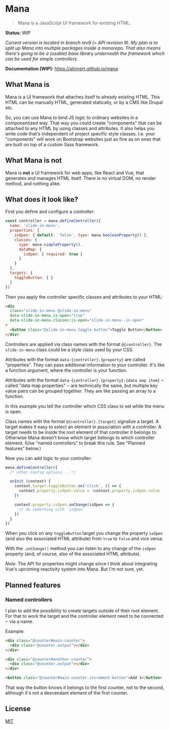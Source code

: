 # Mana

> Mana is a JavaScript UI framework for existing HTML.

**Status:** WIP

*Current version is located in branch rev9 (= API revision 9). My plan is to split up Mana into multiple packages inside a monorepo. That also means there's going to be a (usable) base library underneath the framework which can be used for simple controllers.*

**Documentation [WIP]:** https://alinnert.github.io/mana

## What Mana is

Mana is a UI framework that attaches itself to already existing HTML. This HTML can be manually HTML, generated statically, or by a CMS like Drupal etc.

So, you can use Mana to bind JS logic to ordinary websites in a componentized way. That way you could create "components" that can be attached to any HTML by using classes and attributes. It also helps you write code that's independent of project specific style classes. I.e. your "components" will work on Bootstrap websites just as fine as on ones that are built on top of a custom Sass framework.

## What Mana is not

Mana is **not** a UI framework for web apps, like React and Vue, that generates and manages HTML itself. There is no virtual DOM, no render method, and nothing alike.

## What does it look like?

First you define and configure a controller:

~~~ js
const controller = mana.defineController({
  name: 'slide-in-menu',
  properties: {
    isOpen: { default: 'false', type: mana.booleanProperty() },
    classes: {
      type: mana.simpleProperty(),
      dataMap: {
        isOpen: { required: true }
      }
    }
  },
  targets: {
    toggleButton: { }
  }
})
~~~

Then you apply the controller specific classes and attributes to your HTML:

~~~ html
<div
  class="slide-in-menu @slide-in-menu"
  data-slide-in-menu.is-open="true"
  data-slide-in-menu.classes:is-open="slide-in-menu--is-open"
>
  <button class="@slide-in-menu.toggle-button">Toggle Button</button>
</div>
~~~

Controllers are applied via class names with the format `@{controller}`. The `slide-in-menu` class could be a style class used by your CSS.

Attributes with the format `data-{controller}.{property}` are called "properties". They can pass additional information to your controller. It's like a function argument, where the controller is your function.

Attributes with the format `data-{controller}.{property}:{data map item}` ‒ called "data map properties" ‒ are technically the same, but multiple key value pairs can be grouped together. They are like passing an array to a function.

In this example you tell the controller which CSS class to set while the menu is open.

Class names with the format `@{controller}.{target}` signalize a target. A target makes it easy to select an element in association with a controller. A target needs to be inside the root element of that controller it belongs to. Otherwise Mana doesn't know which target belongs to which controller element. (Use "named controllers" to break this rule. See "Planned features" below.)

Now you can add logic to your controller:

~~~ js
mana.defineController({
  /* other config options... */

  onInit (context) {
    context.target.toggleButton.on('click', () => {
      context.property.isOpen.value = !context.property.isOpen.value
    })

    context.property.isOpen.onChange(isOpen => {
      // do something with `isOpen`
    })
  }
})
~~~

When you click on any `toggleButton` target you change the property `isOpen` (and also the associated HTML attribute) from `true` to `false` and vice versa.

With the `.onChange()` method you can listen to any change of the `isOpen` property (and, of course, also of the associated HTML attribute).

*Note:* The API for properties might change since I think about integrating Vue's upcoming reactivity system into Mana. But I'm not sure, yet.

## Planned features

### Named controllers

I plan to add the possibility to create targets outside of their root element. For that to work the target and the controller element need to be connected ‒ via a name.

Example:

~~~ html
<div class="@counter#main-counter">
  <div class="@counter.output"></div>
</div>

<div class="@counter#another-counter">
  <div class="@counter.output"></div>
</div>

<button class="@counter#main-counter.increment-button">Add 1</button>
~~~

That way the button knows it belongs to the first counter, not to the second, although it's not a descendant element of the first counter.

## License

[MIT](https://github.com/alinnert/mana/blob/master/LICENSE)
